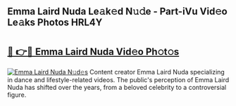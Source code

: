 ## Emma Laird Nuda Le𝚊k𝚎d N𝚞𝚍e - Part-iVu Vid𝚎o Le𝚊ks Photos HRL4Y

# <h2><a href="http://fbbtz0.evod.top/?m=Emma+Laird+Nuda">🔗 👉🔴 Emma Laird Nuda Vid𝚎o Ph𝚘t𝚘s</a></h2>

[![Emma Laird Nuda N𝚞d𝚎s](https://i.imgur.com/8V9OHl7.gif)](http://fbbtz0.evod.top/?m=Emma+Laird+Nuda)
Content creator Emma Laird Nuda specializing in dance and lifestyle-related videos. The public's perception of Emma Laird Nuda has shifted over the years, from a beloved celebrity to a controversial figure. 

